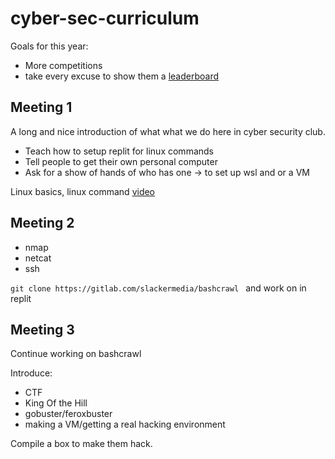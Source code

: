 # cyber-sec-curriculum
Goals for this year:
- More competitions
- take every excuse to show them a [leaderboard](https://trackscore.online/board/BmYzgSo2kYtP7Zkg9ck7uY)

## Meeting 1 
A long and nice introduction of what what we do here in cyber security club.

- Teach how to setup replit for linux commands
- Tell people to get their own personal computer
- Ask for a show of hands of who has one -> to set up wsl and or a VM

Linux basics, linux command [video](https://www.youtube.com/watch?v=gd7BXuUQ91w)

## Meeting 2

- nmap
- netcat
- ssh

``git clone https://gitlab.com/slackermedia/bashcrawl ``
and work on in replit

## Meeting 3 
Continue working on bashcrawl

Introduce:
- CTF
- King Of the Hill 
- gobuster/feroxbuster
- making a VM/getting a real hacking environment

Compile a box to make them hack.

